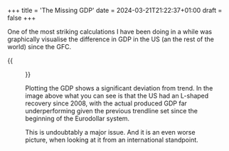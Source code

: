 +++
title = 'The Missing GDP'
date = 2024-03-21T21:22:37+01:00
draft = false
+++

One of the most striking calculations I have been doing in a while was graphically visualise the difference in GDP in the US (an the rest of the world) since the GFC.

{{<figure src="/meansquarederror/images/United States_projection.png" title="Missing GDP since 2008">}}


Plotting the GDP shows a significant deviation from trend. In the image above what you can see is that the US had an L-shaped recovery since 2008, with the actual produced GDP far underperforming given the previous trendline set since the beginning of the Eurodollar system.

This is undoubtably a major issue. And it is an even worse picture, when looking at it from an international standpoint. 
